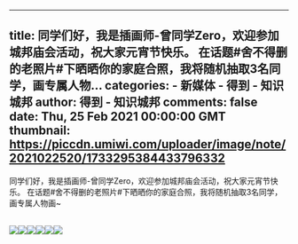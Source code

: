 
---
title: 同学们好，我是插画师-曾同学Zero，欢迎参加城邦庙会活动，祝大家元宵节快乐。
在话题#舍不得删的老照片#下晒晒你的家庭合照，我将随机抽取3名同学，画专属人物...
categories: 
    - 新媒体
    - 得到 - 知识城邦
author: 得到 - 知识城邦
comments: false
date: Thu, 25 Feb 2021 00:00:00 GMT
thumbnail: https://piccdn.umiwi.com/uploader/image/note/2021022520/1733295384433796332
---

<div>   
<p>同学们好，我是插画师-曾同学Zero，欢迎参加城邦庙会活动，祝大家元宵节快乐。
在话题#舍不得删的老照片#下晒晒你的家庭合照，我将随机抽取3名同学，画专属人物画~</p><br><img src="https://piccdn.umiwi.com/uploader/image/note/2021022520/1733295384433796332" ,"width" referrerpolicy="no-referrer"><img src="https://piccdn.umiwi.com/uploader/image/note/2021022520/1733295384433796396" ,"width" referrerpolicy="no-referrer"><img src="https://piccdn.umiwi.com/uploader/image/note/2021022520/1733295384433796524" ,"width" referrerpolicy="no-referrer"><img src="https://piccdn.umiwi.com/uploader/image/note/2021022520/1733295384433796652" ,"width" referrerpolicy="no-referrer"><img src="https://piccdn.umiwi.com/uploader/image/note/2021022520/1733295384433796780" ,"width" referrerpolicy="no-referrer"><img src="https://piccdn.umiwi.com/uploader/image/note/2021022520/1733295384433796844" ,"width" referrerpolicy="no-referrer"><br>  
</div>
            